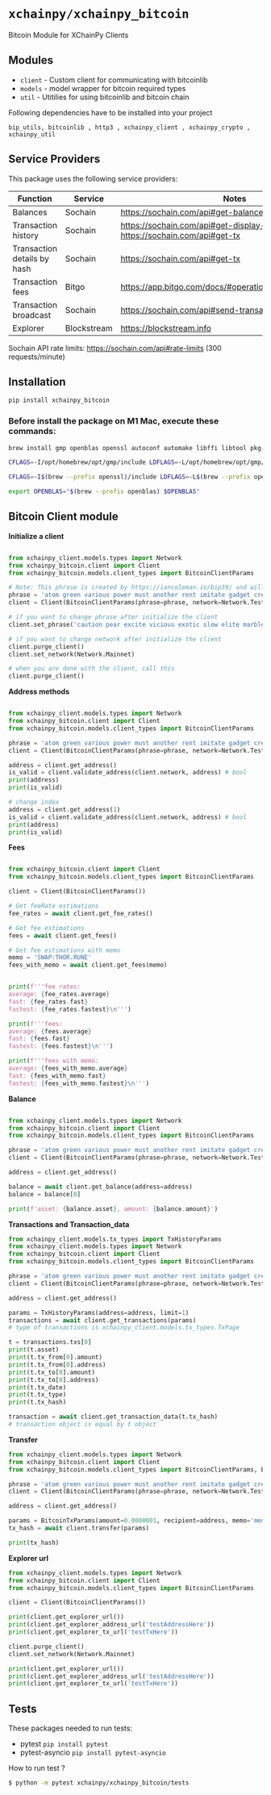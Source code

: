 # `xchainpy/xchainpy_bitcoin`

Bitcoin Module for XChainPy Clients

## Modules

- `client` - Custom client for communicating with bitcoinlib
- `models` - model wrapper for bitcoin required types
- `util` - Utitilies for using bitcoinlib and bitcoin chain

Following dependencies have to be installed into your project

```
bip_utils, bitcoinlib , http3 , xchainpy_client , xchainpy_crypto , xchainpy_util
```

## Service Providers

This package uses the following service providers:

| Function                    | Service     | Notes                                                                            |
| --------------------------- | ----------- | -------------------------------------------------------------------------------- |
| Balances                    | Sochain     | https://sochain.com/api#get-balance                                              |
| Transaction history         | Sochain     | https://sochain.com/api#get-display-data-address, https://sochain.com/api#get-tx |
| Transaction details by hash | Sochain     | https://sochain.com/api#get-tx                                                   |
| Transaction fees            | Bitgo       | https://app.bitgo.com/docs/#operation/v2.tx.getfeeestimate                       |
| Transaction broadcast       | Sochain     | https://sochain.com/api#send-transaction                                         |
| Explorer                    | Blockstream | https://blockstream.info                                                         |

Sochain API rate limits: https://sochain.com/api#rate-limits (300 requests/minute)


## Installation

```bash
pip install xchainpy_bitcoin
```

### Before install the package on M1 Mac, execute these commands:

```bash
brew install gmp openblas openssl autoconf automake libffi libtool pkg-config

CFLAGS=-I/opt/homebrew/opt/gmp/include LDFLAGS=-L/opt/homebrew/opt/gmp/lib pip3 install fastecdsa

CFLAGS=-I$(brew --prefix openssl)/include LDFLAGS=-L$(brew --prefix openssl)/lib pip3 install scrypt

export OPENBLAS="$(brew --prefix openblas) $OPENBLAS"
```


Bitcoin Client module
-----------------

**Initialize a client**

```python

from xchainpy_client.models.types import Network
from xchainpy_bitcoin.client import Client
from xchainpy_bitcoin.models.client_types import BitcoinClientParams

# Note: This phrase is created by https://iancoleman.io/bip39/ and will never been used in a real-world
phrase = 'atom green various power must another rent imitate gadget creek fat then'
client = Client(BitcoinClientParams(phrase=phrase, network=Network.Testnet))

# if you want to change phrase after initialize the client
client.set_phrase('caution pear excite vicious exotic slow elite marble attend science strategy rude')

# if you want to change network after initialize the client
client.purge_client()
client.set_network(Network.Mainnet)

# when you are done with the client, call this
client.purge_client()
 ```
    


**Address methods**

```python

from xchainpy_client.models.types import Network
from xchainpy_bitcoin.client import Client
from xchainpy_bitcoin.models.client_types import BitcoinClientParams

phrase = 'atom green various power must another rent imitate gadget creek fat then'
client = Client(BitcoinClientParams(phrase=phrase, network=Network.Testnet))

address = client.get_address()
is_valid = client.validate_address(client.network, address) # bool
print(address)
print(is_valid)

# change index
address = client.get_address(1)
is_valid = client.validate_address(client.network, address) # bool
print(address)
print(is_valid)
```

**Fees**

```python

from xchainpy_bitcoin.client import Client
from xchainpy_bitcoin.models.client_types import BitcoinClientParams

client = Client(BitcoinClientParams())

# Get feeRate estimations
fee_rates = await client.get_fee_rates()

# Get fee estimations
fees = await client.get_fees()

# Get fee estimations with memo
memo = 'SWAP:THOR.RUNE'
fees_with_memo = await client.get_fees(memo)


print(f'''fee rates: 
average: {fee_rates.average}
fast: {fee_rates.fast}
fastest: {fee_rates.fastest}\n''')

print(f'''fees: 
average: {fees.average}
fast: {fees.fast}
fastest: {fees.fastest}\n''')

print(f'''fees with memo: 
average: {fees_with_memo.average}
fast: {fees_with_memo.fast}
fastest: {fees_with_memo.fastest}\n''')
```

**Balance**

```python

from xchainpy_client.models.types import Network
from xchainpy_bitcoin.client import Client
from xchainpy_bitcoin.models.client_types import BitcoinClientParams

phrase = 'atom green various power must another rent imitate gadget creek fat then'
client = Client(BitcoinClientParams(phrase=phrase, network=Network.Testnet))

address = client.get_address()

balance = await client.get_balance(address=address)
balance = balance[0]

print(f'asset: {balance.asset}, amount: {balance.amount}')
```

**Transactions and Transaction_data**

```python
from xchainpy_client.models.tx_types import TxHistoryParams
from xchainpy_client.models.types import Network
from xchainpy_bitcoin.client import Client
from xchainpy_bitcoin.models.client_types import BitcoinClientParams

phrase = 'atom green various power must another rent imitate gadget creek fat then'
client = Client(BitcoinClientParams(phrase=phrase, network=Network.Testnet))

address = client.get_address()

params = TxHistoryParams(address=address, limit=1)
transactions = await client.get_transactions(params)
# type of transactions is xchainpy_client.models.tx_types.TxPage

t = transactions.txs[0]
print(t.asset)
print(t.tx_from[0].amount)
print(t.tx_from[0].address)
print(t.tx_to[0].amount)
print(t.tx_to[0].address)
print(t.tx_date)
print(t.tx_type)
print(t.tx_hash)

transaction = await client.get_transaction_data(t.tx_hash)
# transaction object is equal by t object
```

**Transfer**

```python
from xchainpy_client.models.types import Network
from xchainpy_bitcoin.client import Client
from xchainpy_bitcoin.models.client_types import BitcoinClientParams, BitcoinTxParams

phrase = 'atom green various power must another rent imitate gadget creek fat then'
client = Client(BitcoinClientParams(phrase=phrase, network=Network.Testnet))

address = client.get_address()

params = BitcoinTxParams(amount=0.0000001, recipient=address, memo='memo')
tx_hash = await client.transfer(params)

print(tx_hash)
```

**Explorer url**

```python
from xchainpy_client.models.types import Network
from xchainpy_bitcoin.client import Client
from xchainpy_bitcoin.models.client_types import BitcoinClientParams

client = Client(BitcoinClientParams())

print(client.get_explorer_url())
print(client.get_explorer_address_url('testAddressHere'))
print(client.get_explorer_tx_url('testTxHere'))

client.purge_client()
client.set_network(Network.Mainnet)

print(client.get_explorer_url())
print(client.get_explorer_address_url('testAddressHere'))
print(client.get_explorer_tx_url('testTxHere'))
```


## Tests

These packages needed to run tests:

- pytest `pip install pytest`
- pytest-asyncio `pip install pytest-asyncio`

How to run test ?

```bash
$ python -m pytest xchainpy/xchainpy_bitcoin/tests
```

